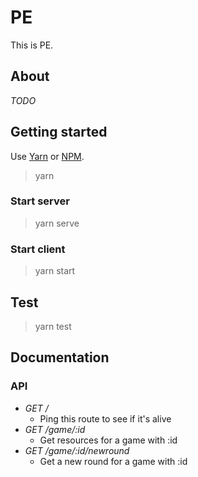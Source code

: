 # PE
This is PE.

## About 
*TODO*

## Getting started
Use [Yarn]() or [NPM]().

> yarn

### Start server
> yarn serve

### Start client
> yarn start

## Test
> yarn test

## Documentation

### API
* *GET /*
    * Ping this route to see if it's alive
* *GET /game/:id*
    * Get resources for a game with :id
* *GET /game/:id/newround*
    * Get a new round for a game with :id